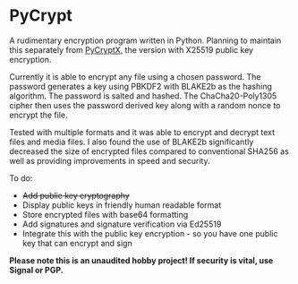 # PyCrypt

A rudimentary encryption program written in Python. Planning to maintain this separately from [PyCryptX,](https://github.com/xannythepleb/PyCryptX) the version with X25519 public key encryption.

Currently it is able to encrypt any file using a chosen password. The password generates a key using PBKDF2 with BLAKE2b as the hashing algorithm. The password is salted and hashed. The ChaCha20-Poly1305 cipher then uses the password derived key along with a random nonce to encrypt the file.

Tested with multiple formats and it was able to encrypt and decrypt text files and media files. I also found the use of BLAKE2b significantly decreased the size of encrypted files compared to conventional SHA256 as well as providing improvements in speed and security.

To do:

* ~~Add public key cryptography~~
* Display public keys in friendly human readable format
* Store encrypted files with base64 formatting
* Add signatures and signature verification via Ed25519
* Integrate this with the public key encryption - so you have one public key that can encrypt and sign

**Please note this is an unaudited hobby project! If security is vital, use Signal or PGP.**
